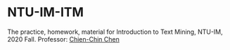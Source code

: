 # NTU-IM-ITM

The practice, homework, material for Introduction to Text Mining, NTU-IM, 2020 Fall.
Professor: [Chien-Chin Chen](http://www.im.ntu.edu.tw/~paton/)
